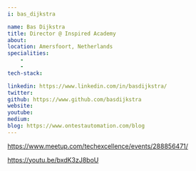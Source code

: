 ```yaml
---
i: bas_dijkstra

name: Bas Dijkstra
title: Director @ Inspired Academy
about: 
location: Amersfoort, Netherlands
specialities:
    - 
    - 
tech-stack: 

linkedin: https://www.linkedin.com/in/basdijkstra/
twitter: 
github: https://www.github.com/basdijkstra
website: 
youtube: 
medium: 
blog: https://www.ontestautomation.com/blog
---
```


https://www.meetup.com/techexcellence/events/288856471/

https://youtu.be/bxdK3zJ8boU
